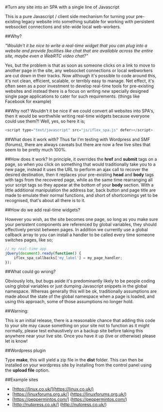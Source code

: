 #Turn any site into an SPA with a single line of Javascript

This is a pure Javascript / client side mechanism for turning your pre-existing legacy website into something suitable for working with persistent websocket connections and site-wide local web-workers.

##Why?

*"Wouldn't it be nice to write a real-time widget that you can plug into a website and provide facilities like chat that are available across the entire site, maybe even a WebRTC video chat?"*

Yes, but the problem is that as soon as someone clicks on a link to move to another page in the site, any websocket connections or local webworkers are cut down in their tracks. Now although it's possible to code around this, it's not clean, efficient, scalable, or terribly easy to manage. Net effect, it's often seen as a poor investment to develop real-time tools for pre-existing websites and instead there is a focus on writing *new* specially designed single page applications to cater for such requirements. (things like Facebook for example)

##Why not?
Wouldn't it be nice if we could convert all websites into SPA's, then it would be worthwhile writing real-time widgets because everyone could use them?! Well, yes, so here it is;

```javascript
<script type="text/javascript" src="js/iflex_spa.js" defer></script>
```
##What does it work with?
Thus far I'm testing with Wordpress and SMF (forums), there are always caveats but there are now a few live sites that seem to be pretty much 100%.

##How does it work?
In principle, it overrides the **href** and **submit** tags on a page, so when you click on something that would traditionally take you to a new page, instead it uses the URL to perform an ajax call to recover the desired destination, then it replaces your pre-existing **head** and **body** tags with tags from the recovered page, while as the same time rearranging all your script tags so they appear at the bottom of your **body** section. With a little additional manipulation the address bar, back button and page title are made to emulate their normal functions, and short of shortcomings yet to be recognised, that's about all there is to it.

##How do we add real-time widgets?

However you wish, as the site becomes one page, so long as you make sure your persistent components are referenced by global variables, they should effectively persist between pages. In addition we currently use a global callback array to you can install a handler to be called every time someone switches pages, like so;

```javascript
// my real-time app
jQuery(document).ready(function() {
    iflex_spa_callbacks['my_label'] = my_page_handler;
});

```
##What could go wrong?

Obviously lots, but bugs aside it's predominantly likely to be people coding using global variables or just dumping Javascript snippets in the global namespace. Whereas generally this will be ok, traditionally assumptions are made about the state of the global namespace when a page is loaded, and using this approach, some of those assumptions no longer hold.

##Warning:

This is an initial release, there is a reasonable chance that adding this code to your site may cause something on your site not to function as it might normally, please test exhaustively on a backup site before taking this anywhere near your live site. Once you have it up (live or otherwise) please let is know!

##Wordpress plugin

Type **make**, this will yield a zip file in the **dist** folder. This can then be installed on your wordpress site by installing from the control panel using the **upload file** option.

##Example sites

* [https://linux.co.uk/](https://linux.co.uk/)
* [https://linuxforums.org.uk/] (https://linuxforums.org.uk/)
* [https://peppermintos.com/] (https://peppermintos.com/)
* [http://nutpress.co.uk/] (http://nutpress.co.uk/)